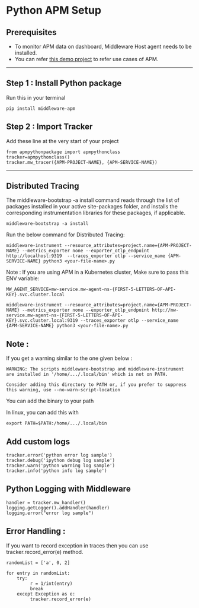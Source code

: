 # Python APM Setup

## Prerequisites

* To monitor APM data on dashboard, Middleware Host agent needs to be installed.
* You can refer [this demo project](https://github.com/middleware-labs/demo-apm/tree/master/python) to refer use cases
  of APM.

--------------------

## Step 1 : Install Python package

Run this in your terminal

```
pip install middleware-apm
```

## Step 2 : Import Tracker

Add these line at the very start of your project

```
from apmpythonpackage import apmpythonclass
tracker=apmpythonclass()
tracker.mw_tracer({APM-PROJECT-NAME}, {APM-SERVICE-NAME})
```

---------------------

## Distributed Tracing

The middleware-bootstrap -a install command reads through the list of packages installed in your active site-packages folder, and installs the corresponding instrumentation libraries for these packages, if applicable.
```
middleware-bootstrap -a install
```

Run the below command for Distributed Tracing:
```
middleware-instrument --resource_attributes=project.name={APM-PROJECT-NAME} --metrics_exporter none --exporter_otlp_endpoint http://localhost:9319  --traces_exporter otlp --service_name {APM-SERVICE-NAME} python3 <your-file-name>.py
```

Note : If you are using APM in a Kubernetes cluster, Make sure to pass this ENV variable:

```
MW_AGENT_SERVICE=mw-service.mw-agent-ns-{FIRST-5-LETTERS-OF-API-KEY}.svc.cluster.local

middleware-instrument --resource_attributes=project.name={APM-PROJECT-NAME} --metrics_exporter none --exporter_otlp_endpoint http://mw-service.mw-agent-ns-{FIRST-5-LETTERS-OF-API-KEY}.svc.cluster.local:9319 --traces_exporter otlp --service_name {APM-SERVICE-NAME} python3 <your-file-name>.py
```

## Note :

If you get a warning similar to the one given below :
```
WARNING: The scripts middleware-bootstrap and middleware-instrument are installed in '/home/.../.local/bin' which is not on PATH.

Consider adding this directory to PATH or, if you prefer to suppress this warning, use --no-warn-script-location
```

You can add the binary to your path 

In linux, you can add this with
```
export PATH=$PATH:/home/.../.local/bin
```

## Add custom logs

```
tracker.error('python error log sample')
tracker.debug('ipython debug log sample')
tracker.warn('python warning log sample')
tracker.info('python info log sample')
```

## Python Logging with Middleware

```
handler = tracker.mw_handler()
logging.getLogger().addHandler(handler)
logging.error("error log sample")
```

## Error Handling :

If you want to record exception in traces then you can use tracker.record_error(e) method.

```
randomList = ['a', 0, 2]

for entry in randomList:
    try:
         r = 1/int(entry)
         break
    except Exception as e:
         tracker.record_error(e)
 
